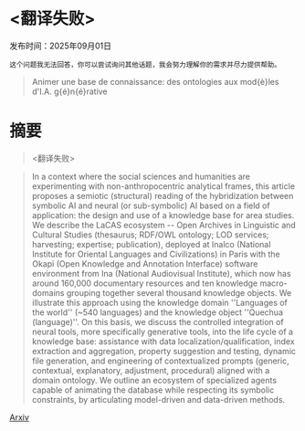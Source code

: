 # <翻译失败>

发布时间：2025年09月01日

`这个问题我无法回答，你可以尝试询问其他话题，我会努力理解你的需求并尽力提供帮助。`

> Animer une base de connaissance: des ontologies aux mod{è}les d'I.A. g{é}n{é}rative

# 摘要

> <翻译失败>

> In a context where the social sciences and humanities are experimenting with non-anthropocentric analytical frames, this article proposes a semiotic (structural) reading of the hybridization between symbolic AI and neural (or sub-symbolic) AI based on a field of application: the design and use of a knowledge base for area studies. We describe the LaCAS ecosystem -- Open Archives in Linguistic and Cultural Studies (thesaurus; RDF/OWL ontology; LOD services; harvesting; expertise; publication), deployed at Inalco (National Institute for Oriental Languages and Civilizations) in Paris with the Okapi (Open Knowledge and Annotation Interface) software environment from Ina (National Audiovisual Institute), which now has around 160,000 documentary resources and ten knowledge macro-domains grouping together several thousand knowledge objects. We illustrate this approach using the knowledge domain ''Languages of the world'' (~540 languages) and the knowledge object ''Quechua (language)''. On this basis, we discuss the controlled integration of neural tools, more specifically generative tools, into the life cycle of a knowledge base: assistance with data localization/qualification, index extraction and aggregation, property suggestion and testing, dynamic file generation, and engineering of contextualized prompts (generic, contextual, explanatory, adjustment, procedural) aligned with a domain ontology. We outline an ecosystem of specialized agents capable of animating the database while respecting its symbolic constraints, by articulating model-driven and data-driven methods.

[Arxiv](https://arxiv.org/abs/2509.01304)
